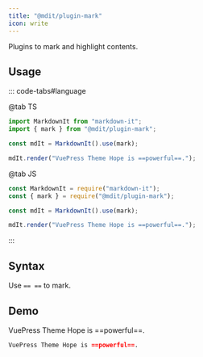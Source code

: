 ```yaml
---
title: "@mdit/plugin-mark"
icon: write
---
```


Plugins to mark and highlight contents.

<!-- more -->

## Usage

::: code-tabs#language

@tab TS

```ts
import MarkdownIt from "markdown-it";
import { mark } from "@mdit/plugin-mark";

const mdIt = MarkdownIt().use(mark);

mdIt.render("VuePress Theme Hope is ==powerful==.");
```

@tab JS

```ts
const MarkdownIt = require("markdown-it");
const { mark } = require("@mdit/plugin-mark");

const mdIt = MarkdownIt().use(mark);

mdIt.render("VuePress Theme Hope is ==powerful==.");
```

:::

## Syntax

Use `== ==` to mark.

## Demo

VuePress Theme Hope is ==powerful==.

```md
VuePress Theme Hope is ==powerful==.
```
